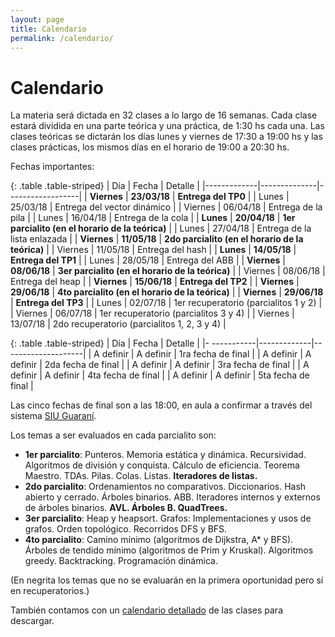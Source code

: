 ```yaml
---
layout: page
title: Calendario
permalink: /calendario/
---
```


Calendario
=========

La materia será dictada en 32 clases a lo largo de 16 semanas.
Cada clase estará dividida en una parte teórica y una práctica, de 1:30 hs cada una.
Las clases teóricas se dictarán los días lunes y viernes de 17:30 a 19:00 hs y las clases prácticas, los mismos días en el horario de 19:00 a 20:30 hs.

Fechas importantes:

{: .table .table-striped}
| Día         |   Fecha      |      Detalle     |
|-------------|--------------|------------------|
| **Viernes** | **23/03/18** | **Entrega del TP0** |
| Lunes       | 25/03/18     | Entrega del vector dinámico |
| Viernes     | 06/04/18     | Entrega de la pila |
| Lunes       | 16/04/18     | Entrega de la cola |
| **Lunes**   | **20/04/18** | **1er parcialito (en el horario de la teórica)** |
| Lunes       | 27/04/18     | Entrega de la lista enlazada |
| **Viernes** | **11/05/18** | **2do parcialito (en el horario de la teórica)** |
| Viernes     | 11/05/18     | Entrega del hash |
| **Lunes**   | **14/05/18** | **Entrega del TP1** |
| Lunes       | 28/05/18     | Entrega del ABB |
| **Viernes** | **08/06/18** | **3er parcialito (en el horario de la teórica)** |
| Viernes     | 08/06/18     | Entrega del heap |
| **Viernes** | **15/06/18** | **Entrega del TP2** |
| **Viernes** | **29/06/18** | **4to parcialito (en el horario de la teórica)** |
| **Viernes** | **29/06/18** | **Entrega del TP3** |
| Lunes       | 02/07/18     | 1er recuperatorio (parcialitos 1 y 2) |
| Viernes     | 06/07/18     | 1er recuperatorio (parcialitos 3 y 4) |
| Viernes     | 13/07/18     | 2do recuperatorio (parcialitos 1, 2, 3 y 4) |

{: .table .table-striped}
| Día         | Fecha       | Detalle            |
|- -----------|-------------|--------------------|
| A definir   | A definir   | 1ra fecha de final |
| A definir   | A definir   | 2da fecha de final |
| A definir   | A definir   | 3ra fecha de final |
| A definir   | A definir   | 4ta fecha de final |
| A definir   | A definir   | 5ta fecha de final |

Las cinco fechas de final son a las 18:00, en aula a confirmar a través
del sistema [SIU Guaraní](http://guaranigrado.fi.uba.ar/autogestion/).

Los temas a ser evaluados en cada parcialito son:
- **1er parcialito**: Punteros. Memoria estática y dinámica. Recursividad. Algoritmos de división y conquista. Cálculo de eficiencia. Teorema Maestro. TDAs. Pilas. Colas. Listas. **Iteradores de listas.**
- **2do parcialito**: Ordenamientos no comparativos. Diccionarios. Hash abierto y cerrado. Árboles binarios. ABB. Iteradores internos y externos de árboles binarios. **AVL. Árboles B. QuadTrees.**
- **3er parcialito**: Heap y heapsort. Grafos: Implementaciones y usos de grafos. Orden topológico. Recorridos DFS y BFS.
- **4to parcialito**: Camino mínimo (algoritmos de Dijkstra, A* y BFS). Árboles de tendido mínimo (algoritmos de Prim y Kruskal). Algoritmos greedy. Backtracking. Programación dinámica.

(En negrita los temas que no se evaluarán en la primera oportunidad pero sí en recuperatorios.)

También contamos con un [calendario detallado](https://docs.google.com/spreadsheets/d/e/2PACX-1vT3ZlR8CUHPbk2EJMstUziRXGcjfqazkr81PdT7iRfm7D0-cHDYiIKxDHRMU3rNhG_pNPC8xNtePtRa/pubhtml?gid=8&single=true) de las clases para descargar.

